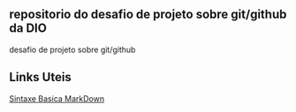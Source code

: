 ## repositorio do desafio de projeto sobre git/github da DIO
desafio de projeto sobre git/github 


## Links Uteis

[Sintaxe Basica MarkDown](https://www.markdownguide.org/basic-syntax/)
